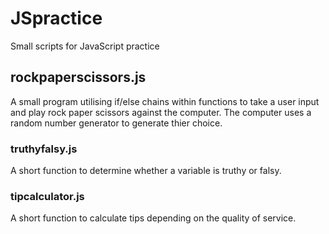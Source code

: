 # JSpractice
Small scripts for JavaScript practice

## rockpaperscissors.js
A small program utilising if/else chains within functions to take a user input and play rock paper scissors against the computer. The computer uses a random number generator to generate thier choice.

### truthyfalsy.js
A short function to determine whether a variable is truthy or falsy.

### tipcalculator.js
A short function to calculate tips depending on the quality of service.